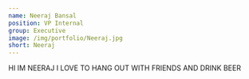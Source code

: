 ```yaml
---
name: Neeraj Bansal
position: VP Internal
group: Executive
image: /img/portfolio/Neeraj.jpg
short: Neeraj
---
```

<p> HI IM NEERAJ I LOVE TO HANG OUT WITH FRIENDS AND DRINK BEER</p>
